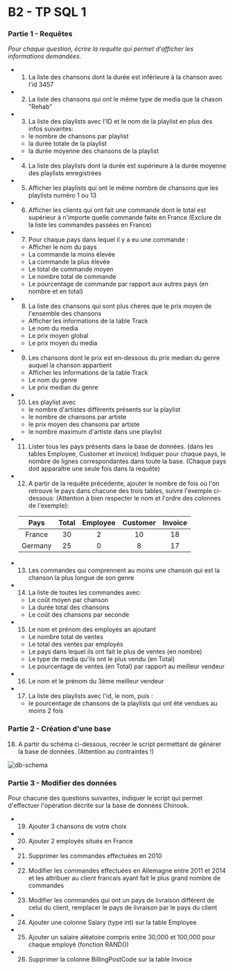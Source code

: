 # B2 - TP SQL 1



### Partie 1 - Requêtes

*Pour chaque question, écrire la requête qui permet d'afficher les informations demandées.*



- 1) La liste des chansons dont la durée est inférieure à la chanson avec l'id 3457

- 2) La liste des chansons qui ont le même type de media que la chason "Rehab"

- 3) La liste des playlists avec l'ID et le nom de la playlist en plus des infos suivantes:

  - le nombre de chansons par playlist
  - la durée totale de la playlist
  - la durée moyenne des chansons de la playlist

- 4) La liste des playlists dont la durée est supérieure à la durée moyenne des playlists enregistrées

- 5) Afficher les playlists qui ont le même nombre de chansons que les playlists numéro 1 ou 13

- 6) Afficher les clients qui ont fait une commande dont le total est supérieur à n'importe quelle commande faite en France (Exclure de la liste les commandes passées en France)

- 7) Pour chaque pays dans lequel il y a eu une commande :

  - Afficher le nom du pays
  - La commande la moins élevée
  - La commande la plus élevée
  - Le total de commande moyen
  - Le nombre total de commande
  - Le pourcentage de commande par rapport aux autres pays (en nombre et en total)

- 8) La liste des chansons qui sont plus cheres que le prix moyen de l'ensemble des chansons

  - Afficher les informations de la table Track
  - Le nom du media
  - Le prix moyen global
  - Le prix moyen du media

- 9) Les chansons dont le prix est en-dessous du prix median du genre auquel la chanson appartient

  - Afficher les informations de la table Track
  - Le nom du genre
  - Le prix median du genre

- 10) Les playlist avec

  - le nombre d'artistes différents présents sur la playlist
  - le nombre de chansons par artiste
  - le prix moyen des chansons par artiste
  - le nombre maximum d'artiste dans une playlist

- 11) Lister tous les pays présents dans la base de données. (dans les tables Employee, Customer et Invoice) Indiquer pour chaque pays, le nombre de lignes correspondantes dans toute la base. (Chaque pays doit apparaître une seule fois dans la requête)

- 12) A partir de la requête précédente, ajouter le nombre de fois où l'on retrouve le pays dans chacune des trois tables, suivre l'exemple ci-dessous: (Attention à bien respecter le nom et l'ordre des colonnes de l'exemple):

  |  Pays   | Total | Employee | Customer | Invoice |
  | :-----: | :---: | :------: | :------: | :-----: |
  | France  |  30   |    2     |    10    |   18    |
  | Germany |  25   |    0     |    8     |   17    |

- 13) Les commandes qui comprennent au moins une chanson qui est la chanson la plus longue de son genre

- 14) La liste de toutes les commandes avec:

  - Le coût moyen par chanson
  - La durée total des chansons
  - Le coût des chansons par seconde

- 15) Le nom et prénom des employés an ajoutant

  - Le nombre total de ventes
  - Le total des ventes par employés
  - Le pays dans lequel ils ont fait le plus de ventes (en nombre)
  - Le type de media qu'ils ont le plus vendu (en Total)
  - Le pourcentage de ventes (en Total) par rapport au meilleur vendeur

- 16) Le nom et le prénom du 3ème meilleur vendeur
- 17) La liste des playlists avec l'id, le nom, puis :
  
  - le pourcentage de chansons de la playlists qui ont été vendues au moins 2 fois



### Partie 2 - Création d'une base

18) A partir du schéma ci-dessous, recréer le script permettant de générer la base de données. (Attention au contraintes !)

![db-schema](https://lh3.googleusercontent.com/NfFLax1Pqb3xkhjzaxor7tv8CEZQ2P1migDYg5dOdmnrdZ5quNo1kcXZsb5I0-gh98Dp8GIMC9TRyoQd_wUzBaDzMBC6jxzu52asfkM3EpWaMrUApAycclBC7l5FbFO76fZw3RwN)



### Partie 3 - Modifier des données

Pour chacune des questions suivantes, indiquer le script qui permet d'effectuer l'opération décrite sur la base de données Chinook.

- 19) Ajouter 3 chansons de votre choix
- 20) Ajouter 2 employés situés en France
- 21) Supprimer les commandes effectuées en 2010
- 22) Modifier les commandes effectuées en Allemagne entre 2011 et 2014 et les attribuer au client francais ayant fait le plus grand nombre de commandes
- 23) Modifier les commandes qui ont un pays de livraison différent de celui du client, remplacer le pays de livraison par le pays du client
- 24) Ajouter une colonne Salary (type int) sur la table Employee
- 25) Ajouter un salaire aléatoire compris entre 30,000 et 100,000 pour chaque employé (fonction RAND())
- 26) Supprimer la colonne BillingPostCode sur la table Invoice



